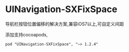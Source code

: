# UINavigation-SXFixSpace
导航栏按钮位置偏移的解决方案,兼容iOS7以上,可自定义间距

添加支持cocoapods,

```
pod "UINavigation-SXFixSpace", "~> 1.2.4"
```

